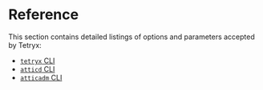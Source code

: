 # Reference

This section contains detailed listings of options and parameters accepted by Tetryx:

- [`tetryx` CLI](./tetryx-cli.md)
- [`atticd` CLI](./atticd-cli.md)
- [`atticadm` CLI](./atticadm-cli.md)
